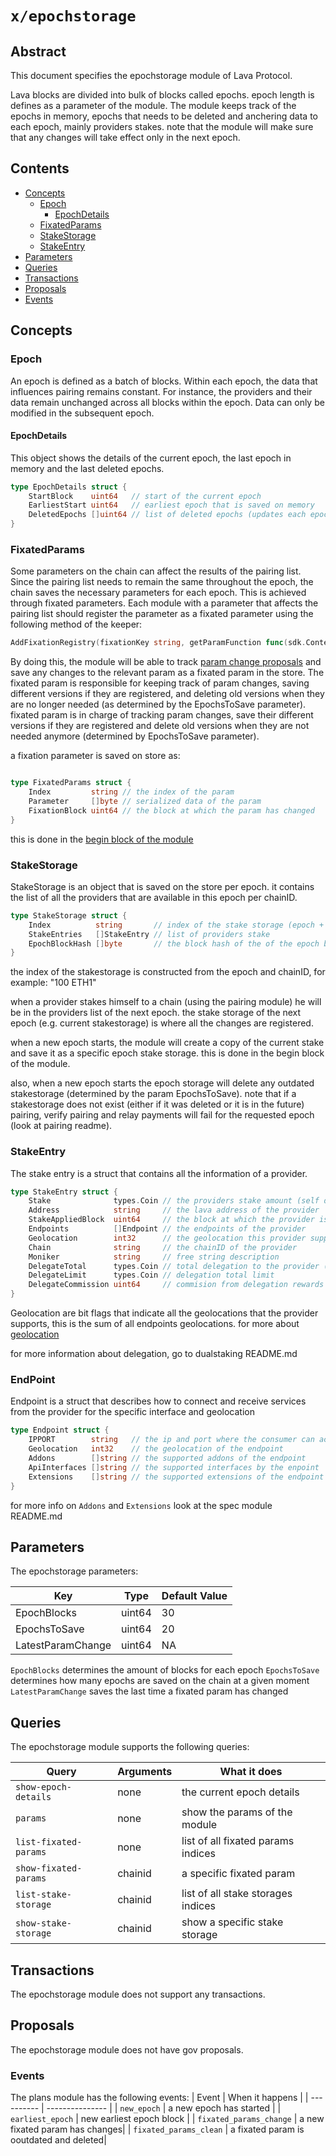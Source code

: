 # `x/epochstorage`

## Abstract

This document specifies the epochstorage module of Lava Protocol.

Lava blocks are divided into bulk of blocks called epochs. epoch length is defines as a parameter of the module.
The module keeps track of the epochs in memory, epochs that needs to be deleted and anchering data to each epoch, mainly providers stakes.
note that the module will make sure that any changes will take effect only in the next epoch.

## Contents
* [Concepts](#concepts)
  * [Epoch](#epoch)
    * [EpochDetails](#epochdetails)
  * [FixatedParams](#fixatedparams)
  * [StakeStorage](#stakeStorage)
  * [StakeEntry](#stakeentry)
* [Parameters](#parameters)
* [Queries](#queries)
* [Transactions](#transactions)
* [Proposals](#proposals)
* [Events](#events)

## Concepts

### Epoch

An epoch is defined as a batch of blocks. Within each epoch, the data that influences pairing remains constant. For instance, the providers and their data remain unchanged across all blocks within the epoch. Data can only be modified in the subsequent epoch.

#### EpochDetails

This object shows the details of the current epoch, the last epoch in memory and the last deleted epochs.

```go
type EpochDetails struct {
	StartBlock    uint64   // start of the current epoch
	EarliestStart uint64   // earliest epoch that is saved on memory
	DeletedEpochs []uint64 // list of deleted epochs (updates each epoch)
}
```

### FixatedParams

Some parameters on the chain can affect the results of the pairing list. Since the pairing list needs to remain the same throughout the epoch, the chain saves the necessary parameters for each epoch. This is achieved through fixated parameters. Each module with a parameter that affects the pairing list should register the parameter as a fixated parameter using the following method of the keeper:

```go
AddFixationRegistry(fixationKey string, getParamFunction func(sdk.Context) any) 
```

By doing this, the module will be able to track [param change proposals](../spec/proposal_handler.go) and save any changes to the relevant param as a fixated param in the store. The fixated param is responsible for keeping track of param changes, saving different versions if they are registered, and deleting old versions when they are no longer needed (as determined by the EpochsToSave parameter).
fixated param is in charge of tracking param changes, save their different versions if they are registered and delete old versions when they are not needed anymore (determined by EpochsToSave parameter).

a fixation parameter is saved on store as:

```go

type FixatedParams struct {
	Index         string // the index of the param
	Parameter     []byte // serialized data of the param
	FixationBlock uint64 // the block at which the param has changed
}
```

this is done in the [begin block of the module](keeper/fixated_params.go)


### StakeStorage

StakeStorage is an object that is saved on the store per epoch. it contains the list of all the providers that are available in this epoch per chainID.

```go
type StakeStorage struct {
	Index          string       // index of the stake storage (epoch + chainid)
	StakeEntries   []StakeEntry // list of providers stake
	EpochBlockHash []byte       // the block hash of the of the epoch block (used as salt for pairing)
}
```

the index of the stakestorage is constructed from the epoch and chainID, for example: "100 ETH1"

when a provider stakes himself to a chain (using the pairing module) he will be in the providers list of the next epoch. the stake storage of the next epoch (e.g. current stakestorage) is where all the changes are registered.

when a new epoch starts, the module will create a copy of the current stake and save it as a specific epoch stake storage. this is done in the begin block of the module.

also, when a new epoch starts the epoch storage will delete any outdated stakestorage (determined by the param EpochsToSave).
note that if a stakestorage does not exist (either if it was deleted or it is in the future) pairing, verify pairing and relay payments will fail for the requested epoch (look at pairing readme).

### StakeEntry

The stake entry is a struct that contains all the information of a provider.

```go
type StakeEntry struct {
	Stake              types.Coin // the providers stake amount (self delegation)
	Address            string     // the lava address of the provider
	StakeAppliedBlock  uint64     // the block at which the provider is included in the pairing list
	Endpoints          []Endpoint // the endpoints of the provider
	Geolocation        int32      // the geolocation this provider supports
	Chain              string     // the chainID of the provider
	Moniker            string     // free string description
	DelegateTotal      types.Coin // total delegation to the provider (without self delegation)
	DelegateLimit      types.Coin // delegation total limit
	DelegateCommission uint64     // commision from delegation rewards
}
```

Geolocation are bit flags that indicate all the geolocations that the provider supports, this is the sum of all endpoints geolocations.
for more about [geolocation](../../proto/lavanet/lava/plans/plan.proto)

for more information about delegation, go to dualstaking README.md

### EndPoint

Endpoint is a struct that describes how to connect and receive services from the provider for the specific interface and geolocation

```go
type Endpoint struct {
	IPPORT        string   // the ip and port where the consumer can access the provider
	Geolocation   int32    // the geolocation of the endpoint
	Addons        []string // the supported addons of the endpoint
	ApiInterfaces []string // the supported interfaces by the enpoint
	Extensions    []string // the supported extensions of the endpoint
}
```

for more info on `Addons` and `Extensions` look at the spec module README.md

## Parameters

The epochstorage parameters:

| Key                                    | Type                    | Default Value    |
| -------------------------------------- | ----------------------- | -----------------|
| EpochBlocks                            | uint64                  | 30               |
| EpochsToSave                           | uint64                  | 20               |
| LatestParamChange                      | uint64                  | NA               |

`EpochBlocks` determines the amount of blocks for each epoch
`EpochsToSave` determines how many epochs are saved on the chain at a given moment
`LatestParamChange` saves the last time a fixated param has changed

## Queries

The epochstorage module supports the following queries:

| Query                 | Arguments         | What it does                                  |
| ----------            | ---------------   | ----------------------------------------------|
| `show-epoch-details`  | none              | the current epoch details                     |
| `params`              | none              | show the params of the module                 |
| `list-fixated-params` | none              | list of all fixated params indices            |
| `show-fixated-params` | chainid           | a specific fixated param                      |
| `list-stake-storage`  | chainid           | list of all stake storages indices            |
| `show-stake-storage`  | chainid           | show a specific stake storage                 |

## Transactions

The epochstorage module does not support any transactions.

## Proposals

The epochstorage module does not have gov proposals.


### Events

The plans module has the following events:
| Event                     | When it happens       |
| ----------                | --------------- |
| `new_epoch`               | a new epoch has started |
| `earliest_epoch`          | new earliest epoch block   |
| `fixated_params_change`   | a new fixated param has changes|
| `fixated_params_clean`    | a fixated param is ooutdated and deleted|